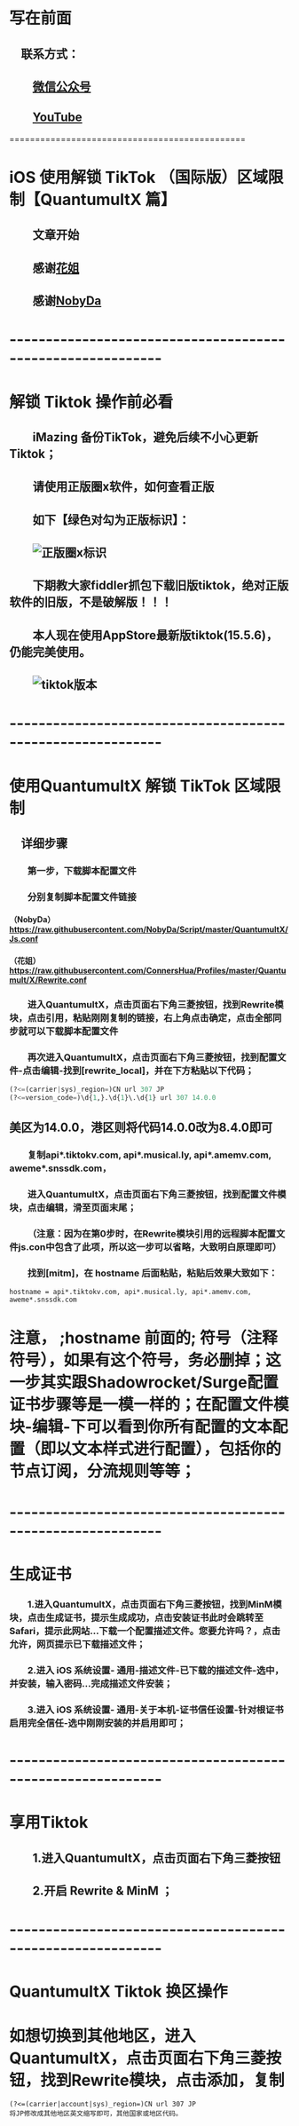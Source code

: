#

# 写在前面

## &emsp;联系方式：  

## &emsp;&emsp;<u>[微信公众号](https://raw.githubusercontent.com/ssooenftzero/0X/master/YouTube/icon/%E5%BE%AE%E4%BF%A1%E5%85%AC%E4%BC%97%E5%8F%B7.JPG)</u>

## &emsp;&emsp;<u>[YouTube](https://www.youtube.com/channel/UCS6QM2n96qXmqURNikf3ceA?view_as=subscriber)</u>
==============================================		
#

# iOS 使用解锁 TikTok （国际版）区域限制【QuantumultX 篇】

## &emsp;&emsp;文章开始

## &emsp;&emsp;感谢[花姐](https://github.com/ConnersHua/Profiles)

## &emsp;&emsp;感谢[NobyDa](https://github.com/NobyDa)

# -----------------------------------------------------------

# 解锁 Tiktok 操作前必看

## &emsp;&emsp;iMazing 备份TikTok，避免后续不小心更新Tiktok；

## &emsp;&emsp;请使用正版圈x软件，如何查看正版

## &emsp;&emsp;如下【绿色对勾为正版标识】：

## &emsp;&emsp;![正版圈x标识](https://raw.githubusercontent.com/ssooenftzero/0X/master/YouTube/icon/zbbs.png)

## &emsp;&emsp;下期教大家fiddler抓包下载旧版tiktok，绝对正版软件的旧版，不是破解版！！！

## &emsp;&emsp;本人现在使用AppStore最新版tiktok(15.5.6)，仍能完美使用。

## &emsp;&emsp;![tiktok版本](https://raw.githubusercontent.com/ssooenftzero/0X/master/YouTube/icon/tiktok.png)

# -----------------------------------------------------------

# 使用QuantumultX 解锁 TikTok 区域限制

## &emsp;详细步骤

### &emsp;&emsp;第一步，下载脚本配置文件

### &emsp;&emsp;分别复制脚本配置文件链接

#### （NobyDa） https://raw.githubusercontent.com/NobyDa/Script/master/QuantumultX/Js.conf

#### （花姐） https://raw.githubusercontent.com/ConnersHua/Profiles/master/Quantumult/X/Rewrite.conf

### &emsp;&emsp;进入QuantumultX，点击页面右下角三菱按钮，找到Rewrite模块，点击引用，粘贴刚刚复制的链接，右上角点击确定，点击全部同步就可以下载脚本配置文件

### &emsp;&emsp;再次进入QuantumultX，点击页面右下角三菱按钮，找到配置文件-点击编辑-找到[rewrite_local]，并在下方粘贴以下代码；

```python
(?<=(carrier|sys)_region=)CN url 307 JP
(?<=version_code=)\d{1,}.\d{1}\.\d{1} url 307 14.0.0
```

## 美区为14.0.0，港区则将代码14.0.0改为8.4.0即可

### &emsp;&emsp;复制api*.tiktokv.com, api*.musical.ly, api*.amemv.com, aweme*.snssdk.com，

### &emsp;&emsp;进入QuantumultX，点击页面右下角三菱按钮，找到配置文件模块，点击编辑，滑至页面末尾；

### &emsp;&emsp;（注意：因为在第0步时，在Rewrite模块引用的远程脚本配置文件js.con中包含了此项，所以这一步可以省略，大致明白原理即可）

### &emsp;&emsp;找到[mitm]，在 hostname 后面粘贴，粘贴后效果大致如下：

```
hostname = api*.tiktokv.com, api*.musical.ly, api*.amemv.com, aweme*.snssdk.com
```

# 注意， ;hostname 前面的; 符号（注释符号），如果有这个符号，务必删掉；这一步其实跟Shadowrocket/Surge配置证书步骤等是一模一样的；在配置文件模块-编辑-下可以看到你所有配置的文本配置（即以文本样式进行配置），包括你的节点订阅，分流规则等等；

# -----------------------------------------------------------

# 生成证书

### &emsp;&emsp;1.进入QuantumultX，点击页面右下角三菱按钮，找到MinM模块，点击生成证书，提示生成成功，点击安装证书此时会跳转至 Safari，提示此网站...下载一个配置描述文件。您要允许吗？，点击允许，网页提示已下载描述文件；

### &emsp;&emsp;2.进入 iOS 系统设置- 通用-描述文件-已下载的描述文件-选中，并安装，输入密码...完成描述文件安装；

### &emsp;&emsp;3.进入 iOS 系统设置- 通用-关于本机-证书信任设置-针对根证书启用完全信任-选中刚刚安装的并启用即可；

# -----------------------------------------------------------

# 享用Tiktok

## &emsp;&emsp;1.进入QuantumultX，点击页面右下角三菱按钮

## &emsp;&emsp;2.开启 Rewrite & MinM ；

# -----------------------------------------------------------
 
# QuantumultX Tiktok 换区操作

# 如想切换到其他地区，进入QuantumultX，点击页面右下角三菱按钮，找到Rewrite模块，点击添加，复制

```
(?<=(carrier|account|sys)_region=)CN url 307 JP
将JP修改成其他地区英文缩写即可，其他国家或地区代码。
```


